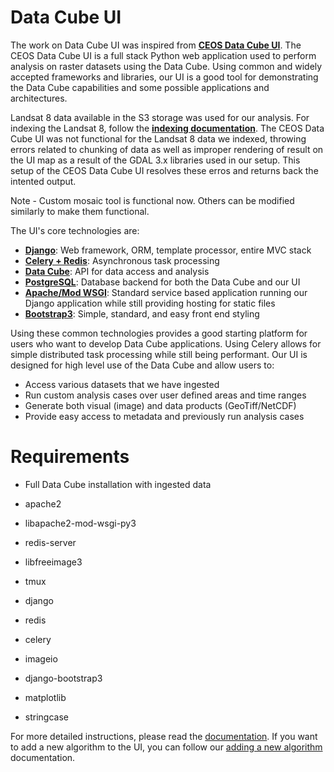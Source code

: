 Data Cube UI
=================

The work on Data Cube UI was inspired from [**CEOS Data Cube UI**](https://github.com/ceos-seo/data_cube_ui). The CEOS Data Cube UI is a full stack Python web application used to perform analysis on raster datasets using the Data Cube. Using common and widely accepted frameworks and libraries, our UI is a good tool for demonstrating the Data Cube capabilities and some possible applications and architectures. 

Landsat 8 data available in the S3 storage was used for our analysis. For indexing the Landsat 8, follow the [**indexing documentation**](https://datacube-core.readthedocs.io/en/latest/ops/indexing.html). The CEOS Data Cube UI was not functional for the Landsat 8 data we indexed, throwing errors related to chunking of data as well as improper rendering of result on the UI map as a result of the GDAL 3.x libraries used in our setup. This setup of the CEOS Data Cube UI resolves these erros and returns back the intented output.

Note - Custom mosaic tool is functional now. Others can be modified similarly to make them functional.

The UI's core technologies are:
* [**Django**](https://www.djangoproject.com/): Web framework, ORM, template processor, entire MVC stack
* [**Celery + Redis**](http://www.celeryproject.org/): Asynchronous task processing
* [**Data Cube**](http://datacube-core.readthedocs.io/en/stable/): API for data access and analysis
* [**PostgreSQL**](https://www.postgresql.org/): Database backend for both the Data Cube and our UI
* [**Apache/Mod WSGI**](https://en.wikipedia.org/wiki/Mod_wsgi): Standard service based application running our Django application while still providing hosting for static files
* [**Bootstrap3**](http://getbootstrap.com/): Simple, standard, and easy front end styling

Using these common technologies provides a good starting platform for users who want to develop Data Cube applications. Using Celery allows for simple distributed task processing while still being performant. Our UI is designed for high level use of the Data Cube and allow users to:
* Access various datasets that we have ingested
* Run custom analysis cases over user defined areas and time ranges
* Generate both visual (image) and data products (GeoTiff/NetCDF)
* Provide easy access to metadata and previously run analysis cases

Requirements
=================

* Full Data Cube installation with ingested data

* apache2
* libapache2-mod-wsgi-py3
* redis-server
* libfreeimage3
* tmux
* django
* redis
* celery
* imageio
* django-bootstrap3
* matplotlib
* stringcase

For more detailed instructions, please read the [documentation](docs/ui_install.md). If you want to add a new algorithm to the UI, you can follow our [adding a new algorithm](docs/adding_new_pages.md) documentation.